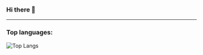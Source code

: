 ### Hi there 👋
---
### Top languages:

![Top Langs](https://github-readme-stats.vercel.app/api/top-langs/?username=Rodrigaumm&theme=radical)
